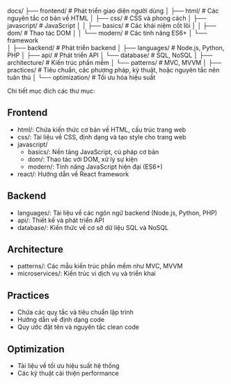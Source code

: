 docs/
├── frontend/                # Phát triển giao diện người dùng
│   ├── html/                # Các nguyên tắc cơ bản về HTML
│   ├── css/                 # CSS và phong cách
│   ├── javascript/          # JavaScript
│   │   ├── basics/          # Các khái niệm cốt lõi
│   │   ├── dom/             # Thao tác DOM
│   │   └── modern/          # Các tính năng ES6+
│   └── framework            
│
├── backend/                 # Phát triển backend
│   ├── languages/           # Node.js, Python, PHP
│   ├── api/                 # Phát triển API
│   └── database/            # SQL, NoSQL
│
├── architecture/            # Kiến trúc phần mềm
│   └── patterns/            # MVC, MVVM
│
├── practices/               # Tiêu chuẩn, các phương pháp, kỹ thuật, hoặc nguyên tắc nên tuân thủ 
│
└── optimization/            # Tối ưu hóa hiệu suất

Chi tiết mục đích các thư mục:

## Frontend
- html/: Chứa kiến thức cơ bản về HTML, cấu trúc trang web
- css/: Tài liệu về CSS, định dạng và tạo style cho trang web
- javascript/
  + basics/: Nền tảng JavaScript, cú pháp cơ bản
  + dom/: Thao tác với DOM, xử lý sự kiện
  + modern/: Tính năng JavaScript hiện đại (ES6+)
- react/: Hướng dẫn về React framework

## Backend
- languages/: Tài liệu về các ngôn ngữ backend (Node.js, Python, PHP)
- api/: Thiết kế và phát triển API
- database/: Kiến thức về cơ sở dữ liệu SQL và NoSQL

## Architecture
- patterns/: Các mẫu kiến trúc phần mềm như MVC, MVVM
- microservices/: Kiến trúc vi dịch vụ và triển khai

## Practices
- Chứa các quy tắc và tiêu chuẩn lập trình
- Hướng dẫn về định dạng code
- Quy ước đặt tên và nguyên tắc clean code

## Optimization
- Tài liệu về tối ưu hiệu suất hệ thống
- Các kỹ thuật cải thiện performance